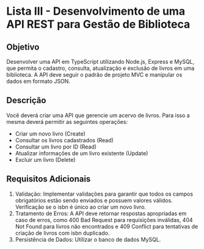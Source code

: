 # Lista III - Desenvolvimento de uma API REST para Gestão de Biblioteca

## Objetivo

Desenvolver uma API em TypeScript utilizando Node.js, Express e MySQL, que permita o cadastro, consulta, atualização e exclusão de livros em uma biblioteca. A API deve seguir o padrão de projeto MVC e manipular os dados em formato JSON.

## Descrição

Você deverá criar uma API que gerencie um acervo de livros. Para isso a mesma deverá permitir as seguintes operações:

<ul>
  <li>Criar um novo livro (Create)</li>
  <li>Consultar os livros cadastrados (Read)</li>
  <li>Consultar um livro por ID (Read)</li>
  <li>Atualizar informações de um livro existente (Update)</li>
  <li>Excluir um livro (Delete)</li>
</ul>

## Requisitos Adicionais

1. Validação: Implementar validações para garantir que todos os campos obrigatórios estão sendo enviados e possuem valores válidos. Verificação se o isbn é único ao criar um novo livro.
2. Tratamento de Erros: A API deve retornar respostas apropriadas em caso de erros, como 400 Bad Request para requisições inválidas, 404 Not Found para livros não encontrados e 409 Conflict para tentativas de criação de livros com isbn duplicado.
3. Persistência de Dados: Utilizar o banco de dados MySQL.
